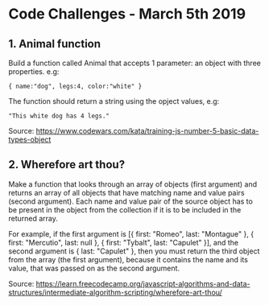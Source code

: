 # Code Challenges - March 5th 2019

## 1. Animal function
Build a function called Animal that accepts 1 parameter: an object with three properties. e.g:

```{ name:"dog", legs:4, color:"white" }```


The function should return a string using the opject values, e.g: 

```"This white dog has 4 legs."```

Source: https://www.codewars.com/kata/training-js-number-5-basic-data-types-object 

## 2. Wherefore art thou? 
Make a function that looks through an array of objects (first argument) and returns an array of all objects that have matching name and value pairs (second argument). Each name and value pair of the source object has to be present in the object from the collection if it is to be included in the returned array.

For example, if the first argument is [{ first: "Romeo", last: "Montague" }, { first: "Mercutio", last: null }, { first: "Tybalt", last: "Capulet" }], and the second argument is { last: "Capulet" }, then you must return the third object from the array (the first argument), because it contains the name and its value, that was passed on as the second argument.

Source: https://learn.freecodecamp.org/javascript-algorithms-and-data-structures/intermediate-algorithm-scripting/wherefore-art-thou/ 
